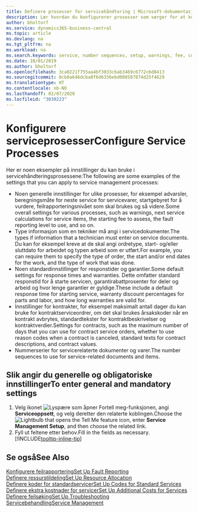 ```yaml
---
title: Definere prosesser for servicehåndtering | Microsoft-dokumentasjon
description: Lær hvordan du konfigurerer prosesser som sørger for at kundene dine er tilfreds med kundeservicen.
author: bholtorf
ms.service: dynamics365-business-central
ms.topic: article
ms.devlang: na
ms.tgt_pltfrm: na
ms.workload: na
ms.search.keywords: service, number sequences, setup, warnings, fee, contracts, warranties
ms.date: 10/01/2019
ms.author: bholtorf
ms.openlocfilehash: 3ca0221f755aa4bf3033cbab3469c6772c6d8413
ms.sourcegitcommit: 0cb8a646dcba8f6d6336ebd008587874d25f4629
ms.translationtype: HT
ms.contentlocale: nb-NO
ms.lasthandoff: 02/07/2020
ms.locfileid: "3030223"
---
```

# <a name="configure-service-processes"></a><span data-ttu-id="b6e41-103">Konfigurere serviceprosesser</span><span class="sxs-lookup"><span data-stu-id="b6e41-103">Configure Service Processes</span></span>
<span data-ttu-id="b6e41-104">Her er noen eksempler på innstillinger du kan bruke i servicehåndteringsprosessene:</span><span class="sxs-lookup"><span data-stu-id="b6e41-104">The following are some examples of the settings that you can apply to service management processes:</span></span>  
  
* <span data-ttu-id="b6e41-105">Noen generelle innstillinger for ulike prosesser, for eksempel advarsler, beregningsmåte for neste service for servicevarer, startgebyret for å vurdere, feilrapporteringsnivået som skal brukes og så videre.</span><span class="sxs-lookup"><span data-stu-id="b6e41-105">Some overall settings for various processes, such as warnings, next service calculations for service items, the starting fee to assess, the fault reporting level to use, and so on.</span></span>  
* <span data-ttu-id="b6e41-106">Type informasjon som en tekniker må angi i servicedokumenter.</span><span class="sxs-lookup"><span data-stu-id="b6e41-106">The types if information that a technician must enter on service documents.</span></span> <span data-ttu-id="b6e41-107">Du kan for eksempel kreve at de skal angi ordretype, start- og/eller sluttdato for arbeidet og typen arbeid som er utført.</span><span class="sxs-lookup"><span data-stu-id="b6e41-107">For example, you can require them to specify the type of order, the start and/or end dates for the work, and the type of work that was done.</span></span>  
* <span data-ttu-id="b6e41-108">Noen standardinnstillinger for responstider og garantier.</span><span class="sxs-lookup"><span data-stu-id="b6e41-108">Some default settings for response times and warranties.</span></span> <span data-ttu-id="b6e41-109">Dette omfatter standard responstid for å starte servicen, garantirabattprosenter for deler og arbeid og hvor lenge garantier er gyldige.</span><span class="sxs-lookup"><span data-stu-id="b6e41-109">These include a default response time for starting service, warranty discount percentages for parts and labor, and how long warranties are valid for.</span></span>  
* <span data-ttu-id="b6e41-110">Innstillinger for kontrakter, for eksempel maksimalt antall dager du kan bruke for kontraktserviceordrer, om det skal brukes årsakskoder når en kontrakt avbrytes, standardtekster for kontraktbeskrivelser og kontraktverdier.</span><span class="sxs-lookup"><span data-stu-id="b6e41-110">Settings for contracts, such as the maximum number of days that you can use for contract service orders, whether to use reason codes when a contract is canceled, standard texts for contract descriptions, and contract values.</span></span>  
* <span data-ttu-id="b6e41-111">Nummerserier for servicerelaterte dokumenter og varer.</span><span class="sxs-lookup"><span data-stu-id="b6e41-111">The number sequences to use for service-related documents and items.</span></span>  

## <a name="to-enter-general-and-mandatory-settings"></a><span data-ttu-id="b6e41-112">Slik angir du generelle og obligatoriske innstillinger</span><span class="sxs-lookup"><span data-stu-id="b6e41-112">To enter general and mandatory settings</span></span>
1. <span data-ttu-id="b6e41-113">Velg ikonet ![Lyspære som åpner Fortell meg-funksjonen](media/ui-search/search_small.png "Fortell hva du vil gjøre"), angi **Serviceoppsett**, og velg deretter den relaterte koblingen.</span><span class="sxs-lookup"><span data-stu-id="b6e41-113">Choose the ![Lightbulb that opens the Tell Me feature](media/ui-search/search_small.png "Tell me what you want to do") icon, enter **Service Management Setup**, and then choose the related link.</span></span>
2. <span data-ttu-id="b6e41-114">Fyll ut feltene etter behov.</span><span class="sxs-lookup"><span data-stu-id="b6e41-114">Fill in the fields as necessary.</span></span> [!INCLUDE[tooltip-inline-tip](includes/tooltip-inline-tip_md.md)]  

## <a name="see-also"></a><span data-ttu-id="b6e41-115">Se også</span><span class="sxs-lookup"><span data-stu-id="b6e41-115">See Also</span></span>  
[<span data-ttu-id="b6e41-116">Konfigurere feilrapportering</span><span class="sxs-lookup"><span data-stu-id="b6e41-116">Set Up Fault Reporting</span></span>](service-how-setup-fault-reporting.md)  
[<span data-ttu-id="b6e41-117">Definere ressurstildeling</span><span class="sxs-lookup"><span data-stu-id="b6e41-117">Set Up Resource Allocation</span></span>](service-how-setup-resource-allocation.md)  
[<span data-ttu-id="b6e41-118">Definere koder for standardservicer</span><span class="sxs-lookup"><span data-stu-id="b6e41-118">Set Up Codes for Standard Services</span></span>](service-how-setup-service-coding.md)  
[<span data-ttu-id="b6e41-119">Definere ekstra kostnader for servicer</span><span class="sxs-lookup"><span data-stu-id="b6e41-119">Set Up Additional Costs for Services</span></span>](service-how-setup-service-costs-pricing.md)  
[<span data-ttu-id="b6e41-120">Definere feilsøking</span><span class="sxs-lookup"><span data-stu-id="b6e41-120">Set Up Troubleshooting</span></span>](service-how-setup-troubleshooting.md)  
[<span data-ttu-id="b6e41-121">Servicebehandling</span><span class="sxs-lookup"><span data-stu-id="b6e41-121">Service Management</span></span>](service-service.md)  
